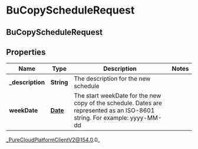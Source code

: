 # BuCopyScheduleRequest

## BuCopyScheduleRequest

## Properties

|Name | Type | Description | Notes|
|------------ | ------------- | ------------- | -------------|
| **_description** | **String** | The description for the new schedule | |
| **weekDate** | [**Date**](Date) | The start weekDate for the new copy of the schedule. Dates are represented as an ISO-8601 string. For example: yyyy-MM-dd | |



_PureCloudPlatformClientV2@154.0.0_
